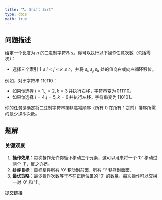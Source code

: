 ```yaml
---
title: "A. Shift Sort"
type: docs
math: true
---
```


## 问题描述

给定一个长度为 $n$ 的二进制字符串 $s$。你可以执行以下操作任意次数（包括零次）：

*   选择三个索引 $1 \leq i < j < k \leq n$，并将 $s_i, s_j, s_k$ 处的值向右或向左循环移位。

例如，对于字符串 $110110$：
-   如果你选择 $i=1, j=2, k=3$ 并执行右移，字符串变为 $011110$。
-   如果你选择 $i=4, j=5, k=6$ 并执行左移，字符串变为 $110101$。

你的任务是确定将二进制字符串按非递减顺序（所有 $0$ 在所有 $1$ 之前）排序所需的最少操作次数。

## 题解

### 关键观察

1.  **操作效果**：每次操作允许你循环移动三个元素，这可以用来将一个 '0' 移动过两个 '1'，反之亦然。
2.  **排序目标**：目标是将所有 '0' 移动到前面，所有 '1' 移动到后面。
3.  **最优策略**：最少操作次数等于不在正确位置的 '0' 的数量。每次操作可以交换一对 '0' 和 '1'。


[提交链接](https://codeforces.com/contest/2140/submission/337888623)